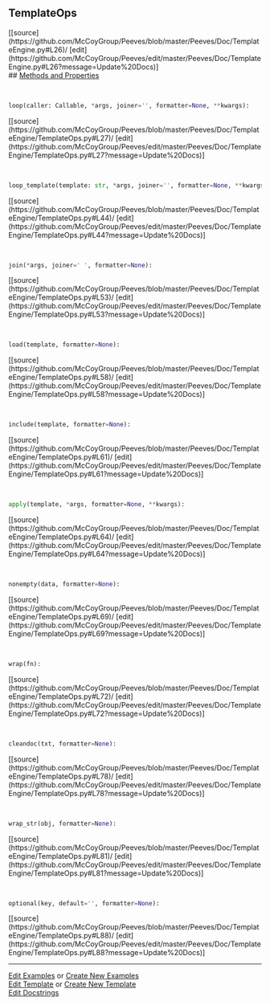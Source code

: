 ## <a id="Peeves.Doc.TemplateEngine.TemplateOps">TemplateOps</a> 

<div class="docs-source-link" markdown="1">
[[source](https://github.com/McCoyGroup/Peeves/blob/master/Peeves/Doc/TemplateEngine.py#L26)/
[edit](https://github.com/McCoyGroup/Peeves/edit/master/Peeves/Doc/TemplateEngine.py#L26?message=Update%20Docs)]
</div>









<div class="collapsible-section">
 <div class="collapsible-section collapsible-section-header" markdown="1">
## <a class="collapse-link" data-toggle="collapse" href="#methods" markdown="1"> Methods and Properties</a> <a class="float-right" data-toggle="collapse" href="#methods"><i class="fa fa-chevron-down"></i></a>
 </div>
 <div class="collapsible-section collapsible-section-body collapse " id="methods" markdown="1">
 
<a id="Peeves.Doc.TemplateEngine.TemplateOps.loop" class="docs-object-method">&nbsp;</a> 
```python
loop(caller: Callable, *args, joiner='', formatter=None, **kwargs): 
```
<div class="docs-source-link" markdown="1">
[[source](https://github.com/McCoyGroup/Peeves/blob/master/Peeves/Doc/TemplateEngine/TemplateOps.py#L27)/
[edit](https://github.com/McCoyGroup/Peeves/edit/master/Peeves/Doc/TemplateEngine/TemplateOps.py#L27?message=Update%20Docs)]
</div>


<a id="Peeves.Doc.TemplateEngine.TemplateOps.loop_template" class="docs-object-method">&nbsp;</a> 
```python
loop_template(template: str, *args, joiner='', formatter=None, **kwargs): 
```
<div class="docs-source-link" markdown="1">
[[source](https://github.com/McCoyGroup/Peeves/blob/master/Peeves/Doc/TemplateEngine/TemplateOps.py#L44)/
[edit](https://github.com/McCoyGroup/Peeves/edit/master/Peeves/Doc/TemplateEngine/TemplateOps.py#L44?message=Update%20Docs)]
</div>


<a id="Peeves.Doc.TemplateEngine.TemplateOps.join" class="docs-object-method">&nbsp;</a> 
```python
join(*args, joiner=' ', formatter=None): 
```
<div class="docs-source-link" markdown="1">
[[source](https://github.com/McCoyGroup/Peeves/blob/master/Peeves/Doc/TemplateEngine/TemplateOps.py#L53)/
[edit](https://github.com/McCoyGroup/Peeves/edit/master/Peeves/Doc/TemplateEngine/TemplateOps.py#L53?message=Update%20Docs)]
</div>


<a id="Peeves.Doc.TemplateEngine.TemplateOps.load" class="docs-object-method">&nbsp;</a> 
```python
load(template, formatter=None): 
```
<div class="docs-source-link" markdown="1">
[[source](https://github.com/McCoyGroup/Peeves/blob/master/Peeves/Doc/TemplateEngine/TemplateOps.py#L58)/
[edit](https://github.com/McCoyGroup/Peeves/edit/master/Peeves/Doc/TemplateEngine/TemplateOps.py#L58?message=Update%20Docs)]
</div>


<a id="Peeves.Doc.TemplateEngine.TemplateOps.include" class="docs-object-method">&nbsp;</a> 
```python
include(template, formatter=None): 
```
<div class="docs-source-link" markdown="1">
[[source](https://github.com/McCoyGroup/Peeves/blob/master/Peeves/Doc/TemplateEngine/TemplateOps.py#L61)/
[edit](https://github.com/McCoyGroup/Peeves/edit/master/Peeves/Doc/TemplateEngine/TemplateOps.py#L61?message=Update%20Docs)]
</div>


<a id="Peeves.Doc.TemplateEngine.TemplateOps.apply" class="docs-object-method">&nbsp;</a> 
```python
apply(template, *args, formatter=None, **kwargs): 
```
<div class="docs-source-link" markdown="1">
[[source](https://github.com/McCoyGroup/Peeves/blob/master/Peeves/Doc/TemplateEngine/TemplateOps.py#L64)/
[edit](https://github.com/McCoyGroup/Peeves/edit/master/Peeves/Doc/TemplateEngine/TemplateOps.py#L64?message=Update%20Docs)]
</div>


<a id="Peeves.Doc.TemplateEngine.TemplateOps.nonempty" class="docs-object-method">&nbsp;</a> 
```python
nonempty(data, formatter=None): 
```
<div class="docs-source-link" markdown="1">
[[source](https://github.com/McCoyGroup/Peeves/blob/master/Peeves/Doc/TemplateEngine/TemplateOps.py#L69)/
[edit](https://github.com/McCoyGroup/Peeves/edit/master/Peeves/Doc/TemplateEngine/TemplateOps.py#L69?message=Update%20Docs)]
</div>


<a id="Peeves.Doc.TemplateEngine.TemplateOps.wrap" class="docs-object-method">&nbsp;</a> 
```python
wrap(fn): 
```
<div class="docs-source-link" markdown="1">
[[source](https://github.com/McCoyGroup/Peeves/blob/master/Peeves/Doc/TemplateEngine/TemplateOps.py#L72)/
[edit](https://github.com/McCoyGroup/Peeves/edit/master/Peeves/Doc/TemplateEngine/TemplateOps.py#L72?message=Update%20Docs)]
</div>


<a id="Peeves.Doc.TemplateEngine.TemplateOps.cleandoc" class="docs-object-method">&nbsp;</a> 
```python
cleandoc(txt, formatter=None): 
```
<div class="docs-source-link" markdown="1">
[[source](https://github.com/McCoyGroup/Peeves/blob/master/Peeves/Doc/TemplateEngine/TemplateOps.py#L78)/
[edit](https://github.com/McCoyGroup/Peeves/edit/master/Peeves/Doc/TemplateEngine/TemplateOps.py#L78?message=Update%20Docs)]
</div>


<a id="Peeves.Doc.TemplateEngine.TemplateOps.wrap_str" class="docs-object-method">&nbsp;</a> 
```python
wrap_str(obj, formatter=None): 
```
<div class="docs-source-link" markdown="1">
[[source](https://github.com/McCoyGroup/Peeves/blob/master/Peeves/Doc/TemplateEngine/TemplateOps.py#L81)/
[edit](https://github.com/McCoyGroup/Peeves/edit/master/Peeves/Doc/TemplateEngine/TemplateOps.py#L81?message=Update%20Docs)]
</div>


<a id="Peeves.Doc.TemplateEngine.TemplateOps.optional" class="docs-object-method">&nbsp;</a> 
```python
optional(key, default='', formatter=None): 
```
<div class="docs-source-link" markdown="1">
[[source](https://github.com/McCoyGroup/Peeves/blob/master/Peeves/Doc/TemplateEngine/TemplateOps.py#L88)/
[edit](https://github.com/McCoyGroup/Peeves/edit/master/Peeves/Doc/TemplateEngine/TemplateOps.py#L88?message=Update%20Docs)]
</div>
 </div>
</div>











---

[Edit Examples](https://github.com/McCoyGroup/Peeves/edit/gh-pages/ci/examples/Peeves/Doc/TemplateEngine/TemplateOps.md) or 
[Create New Examples](https://github.com/McCoyGroup/Peeves/new/gh-pages/?filename=ci/examples/Peeves/Doc/TemplateEngine/TemplateOps.md) <br/>
[Edit Template](https://github.com/McCoyGroup/Peeves/edit/gh-pages/ci/docs/Peeves/Doc/TemplateEngine/TemplateOps.md) or 
[Create New Template](https://github.com/McCoyGroup/Peeves/new/gh-pages/?filename=ci/docs/templates/Peeves/Doc/TemplateEngine/TemplateOps.md) <br/>
[Edit Docstrings](https://github.com/McCoyGroup/Peeves/edit/master/Peeves/Doc/TemplateEngine.py#L26?message=Update%20Docs)